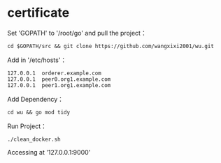 # certificate
Set 'GOPATH' to '/root/go' and pull the project：
```
cd $GOPATH/src && git clone https://github.com/wangxixi2001/wu.git
```
Add in '/etc/hosts'：
```
127.0.0.1  orderer.example.com
127.0.0.1  peer0.org1.example.com
127.0.0.1  peer1.org1.example.com
```
Add Dependency：
```
cd wu && go mod tidy
```
Run Project：
```
./clean_docker.sh
```
Accessing at '127.0.0.1:9000'
